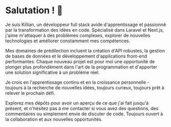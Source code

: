 # Salutation ! 👋

Je suis Killian, un développeur full stack avide d'apprentissage et passionné par la transformation des idées en code. Spécialisé dans Laravel et Next.js, j'aime m'attaquer à des problèmes complexes, explorer de nouvelles technologies et améliorer constamment mes compétences.

Mes domaines de prédilection incluent la création d'API robustes, la gestion de bases de données et le développement d'applications front-end performantes. Chaque nouveau projet est pour moi une opportunité de plonger plus profondément dans l'art de la programmation et d'apporter une solution significative à un problème réel.

Je crois en l'apprentissage continu et en la croissance personnelle - toujours à la recherche de nouvelles idées, toujours curieux, toujours prêt à relever le prochain défi.

Explorez mes dépôts pour avoir un aperçu de ce que j'ai fait jusqu'à présent, et n'hésitez pas à me contacter si vous avez des questions, des commentaires ou simplement envie de discuter de code. Toujours ouvert à la collaboration et aux nouvelles opportunités. 
